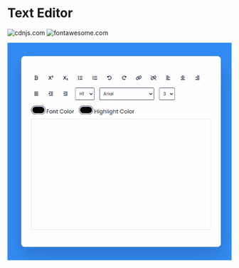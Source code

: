 

# Text Editor

![cdnjs.com](https://cdnjs.com/libraries/font-awesome)
![fontawesome.com](https://fontawesome.com/search?q=bold&o=r)

![Text Editor](TextEditor.gif)
